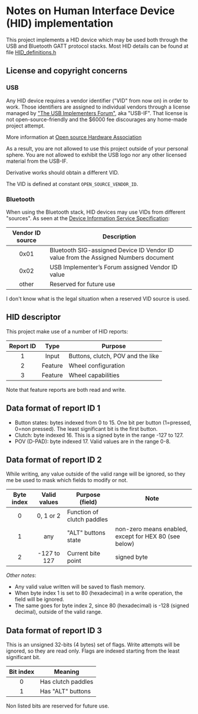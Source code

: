 # Notes on Human Interface Device (HID) implementation

This project implements a HID device which may be used both through the USB and Bluetooth GATT protocol stacks.
Most HID details can be found at file [HID_definitions.h](../../src/include/HID_definitions.h)

## License and copyright concerns

### USB

Any HID device requires a vendor identifier ("VID" from now on) in order to work. Those identifiers are assigned to individual vendors through a license managed by ["The USB Implementers Forum"](https://www.usb.org/about), aka "USB-IF". That license is not open-source-friendly and the $6000 fee discourages any home-made project attempt.

More information at [Open source Hardware Association](https://www.oshwa.org/faq/#usb-vendor-id)

As a result, you are not allowed to use this project outside of your personal sphere. You are not allowed to exhibit the USB logo nor any other licensed material from the USB-IF.

Derivative works should obtain a different VID.

The VID is defined at constant `OPEN_SOURCE_VENDOR_ID`.

### Bluetooth

When using the Bluetooth stack, HID devices may use VIDs from different "sources". As seen at the [Device Information Service Specification](https://www.bluetooth.org/docman/handlers/downloaddoc.ashx?doc_id=244369):

| Vendor ID source | Description                                                                          |
| :--------------: | ------------------------------------------------------------------------------------ |
|       0x01       | Bluetooth SIG-assigned Device ID Vendor ID value from the Assigned Numbers document |
|       0x02       | USB Implementer’s Forum assigned Vendor ID value                                     |
|      other       | Reserved for future use                                                              |

I don't know what is the legal situation when a reserved VID source is used.

## HID descriptor

This project make use of a number of HID reports:

| Report ID |  Type   | Purpose                           |
| :-------: | :-----: | --------------------------------- |
|     1     |  Input  | Buttons, clutch, POV and the like |
|     2     | Feature | Wheel configuration               |
|     3     | Feature | Wheel capabilities                |

Note that feature reports are both read and write.

## Data format of report ID 1

- Button states: bytes indexed from 0 to 15. One bit per button (1=pressed, 0=non pressed). The least significant bit is the first button.
- Clutch: byte indexed 16. This is a signed byte in the range -127 to 127.
- POV (D-PAD): byte indexed 17. Valid values are in the range 0-8.

## Data format of report ID 2

While writing, any value outside of the valid range will be ignored, so they me be used to mask which fields to modify or not.

| Byte index | Valid values | Purpose (field)            | Note                                                  |
| :--------: | :----------: | -------------------------- | ----------------------------------------------------- |
|     0      |  0, 1 or 2   | Function of clutch paddles |                                                       |
|     1      |     any      | "ALT" buttons state        | non-zero means enabled, except for HEX 80 (see below) |
|     2      | -127 to 127  | Current bite point         | signed byte                                           |

_Other notes_:

- Any valid value written will be saved to flash memory.
- When byte index 1 is set to 80 (hexadecimal) in a write operation, the field will be ignored.
- The same goes for byte index 2, since 80 (hexadecimal) is -128 (signed decimal), outside of the valid range.


## Data format of report ID 3

This is an unsigned 32-bits (4 bytes) set of flags. Write attempts will be ignored, so they are read only. Flags are indexed starting from the least significant bit.

| Bit index | Meaning            |
| :-------: | ------------------ |
|     0     | Has clutch paddles |
|     1     | Has "ALT" buttons  |

Non listed bits are reserved for future use.
